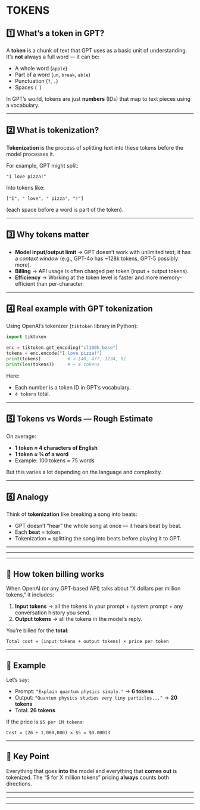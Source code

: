 # TOKENS

## 1️⃣ What’s a **token** in GPT?

A **token** is a chunk of text that GPT uses as a basic unit of understanding.
It’s **not** always a full word — it can be:

* A whole word (`apple`)
* Part of a word (`un`, `break`, `able`)
* Punctuation (`?`, `.`)
* Spaces (` `)

In GPT’s world, tokens are just **numbers** (IDs) that map to text pieces using a vocabulary.

---

## 2️⃣ What is **tokenization**?

**Tokenization** is the process of splitting text into these tokens before the model processes it.

For example, GPT might split:

```
"I love pizza!"
```

Into tokens like:

```
["I", " love", " pizza", "!"]
```

(each space before a word is part of the token).

---

## 3️⃣ Why tokens matter

* **Model input/output limit** → GPT doesn’t work with unlimited text; it has a *context window* (e.g., GPT-4o has \~128k tokens, GPT-5 possibly more).
* **Billing** → API usage is often charged per token (input + output tokens).
* **Efficiency** → Working at the token level is faster and more memory-efficient than per-character.

---

## 4️⃣ Real example with GPT tokenization

Using OpenAI’s tokenizer (`tiktoken` library in Python):

```python
import tiktoken

enc = tiktoken.get_encoding("cl100k_base")
tokens = enc.encode("I love pizza!")
print(tokens)          # → [40, 477, 1234, 0]
print(len(tokens))     # → 4 tokens
```

Here:

* Each number is a token ID in GPT’s vocabulary.
* `4 tokens` total.

---

## 5️⃣ Tokens vs Words — Rough Estimate

On average:

* **1 token ≈ 4 characters of English**
* **1 token ≈ ¾ of a word**
* Example: 100 tokens ≈ 75 words

But this varies a lot depending on the language and complexity.

---

## 6️⃣ Analogy

Think of **tokenization** like breaking a song into beats:

* GPT doesn’t “hear” the whole song at once — it hears beat by beat.
* Each **beat** = token.
* Tokenization = splitting the song into beats before playing it to GPT.

---
---
---

## 🔹 How token billing works

When OpenAI (or any GPT-based API) talks about “X dollars per million tokens,” it includes:

1. **Input tokens** → all the tokens in your prompt + system prompt + any conversation history you send.
2. **Output tokens** → all the tokens in the model’s reply.

You’re billed for the **total**:

```
Total cost = (input tokens + output tokens) × price per token
```

---

## 🔹 Example

Let’s say:

* Prompt: `"Explain quantum physics simply."` → **6 tokens**
* Output: `"Quantum physics studies very tiny particles..."` → **20 tokens**
* Total: **26 tokens**

If the price is `$5 per 1M tokens`:

```
Cost = (26 ÷ 1,000,000) × $5 ≈ $0.00013
```

---

## 🔹 Key Point

Everything that goes **into** the model and everything that **comes out** is tokenized.
The “\$ for X million tokens” pricing **always** counts both directions.

---
---
---

